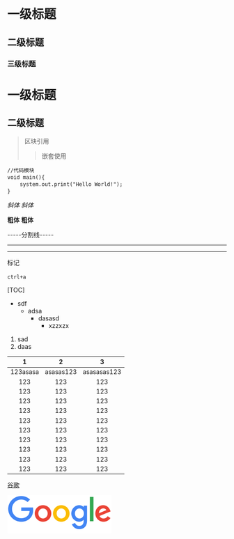 # 一级标题
## 二级标题
### 三级标题

一级标题
========
二级标题
------------

> 区块引用
>> 嵌套使用 

    //代码模块
    void main(){
        system.out.print("Hello World!");
    }

*斜体* _斜体_

**粗体** __粗体__ 

-----分割线-----

----------------------

***********************

标记

`ctrl+a`

[TOC]

+ sdf
   + adsa
        + dasasd
            + xzzxzx

1. sad
1. daas

1  |  2| 3
:---:|:---:|:---:
123asasa|asasas123|asasasas123
123|123|123
123|123|123
123|123|123
123|123|123
123|123|123
123|123|123
123|123|123
123|123|123
123|123|123
123|123|123

[谷歌](https://www.google.com.hk/search?newwindow=1&safe=strict&ei=1HXRW5fKDdS7rQG1s5bgBg&q=Java+httprequest%E5%8C%85+%E6%A8%A1%E6%8B%9Fpost%E8%AF%B7%E6%B1%82&oq=Java+httprequest%E5%8C%85+%E6%A8%A1%E6%8B%9Fpost%E8%AF%B7%E6%B1%82&gs_l=psy-ab.3...1208411.1224299.0.1224881.45.33.0.0.0.0.0.0..0.0....0...1c.1j4.64.psy-ab..45.0.0....0.gAgm2pDhnSs)

![loser](googlelogo_color_120x44dp.png)
